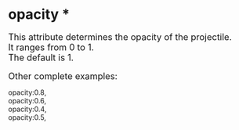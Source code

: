 # opacity *
<font size=4>This attribute determines the opacity of the projectile.    
It ranges from 0 to 1.   
The default is 1.
</font>
<br/>
<br/>
<font size=4>Other complete examples:   </font>

opacity:0.8,   
opacity:0.6,   
opacity:0.4,   
opacity:0.5,   
